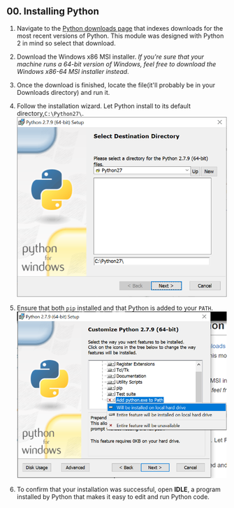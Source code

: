 ## 00. Installing Python
1. Navigate to the [Python downloads page](https://www.python.org/downloads/release/python-279/) that indexes downloads for the most recent versions of Python. This module was designed with Python 2 in mind so select that download.
2. Download the Windows x86 MSI installer. *If you're sure that your machine runs a 64-bit version of Windows, feel free to download the Windows x86-64 MSI installer instead*.
3. Once the download is finished, locate the file(it'll probably be in your Downloads directory) and run it. 
4. Follow the installation wizard. Let Python install to its default directory,`C:\Python27\`.
![](https://github.com/ceteongvanness/Programming-Foundations-with-Python/blob/master/Images/PY00-01.png)

5. Ensure that both `pip` installed and that Python is added to your `PATH`.
![](https://github.com/ceteongvanness/Programming-Foundations-with-Python/blob/master/Images/PY00-02.png)

6. To confirm that your installation was successful, open **IDLE**, a program installed by Python that makes it easy to edit and run Python code.